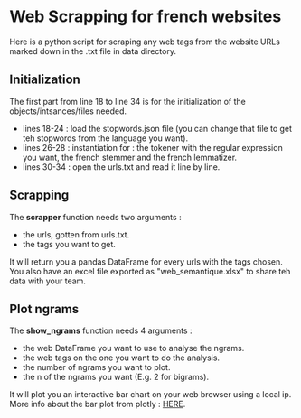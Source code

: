 # Web Scrapping for french websites

Here is a python script for scraping any web tags from the website URLs marked down in the .txt file in data directory.

## Initialization

The first part from line 18 to line 34 is for the initialization of the objects/intsances/files needed.
 - lines 18-24 : load the stopwords.json file (you can change that file to get teh stopwords from the language you want).
 - lines 26-28 : instantiation for : the tokener with the regular expression you want, the french stemmer and the french lemmatizer.
 - lines 30-34 : open the urls.txt and read it line by line.

## Scrapping

The **scrapper** function needs two arguments :
 - the urls, gotten from urls.txt.
 - the tags you want to get.

It will return you a pandas DataFrame for every urls with the tags chosen.
You also have an excel file exported as "web_semantique.xlsx" to share teh data with your team.

## Plot ngrams

The **show_ngrams** function needs 4 arguments :
 - the web DataFrame you want to use to analyse the ngrams.
 - the web tags on the one you want to do the analysis.
 - the number of ngrams you want to plot.
 - the n of the ngrams you want (E.g. 2 for bigrams).

It will plot you an interactive bar chart on your web browser using a local ip. More info about the bar plot from plotly : [HERE](https://plotly.com/python/bar-charts/).
